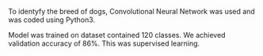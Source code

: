 To identyfy the breed of dogs, Convolutional Neural Network was used and was coded using Python3. 

Model was trained on dataset contained 120 classes. We achieved validation accuracy of 86%. This was supervised learning.

